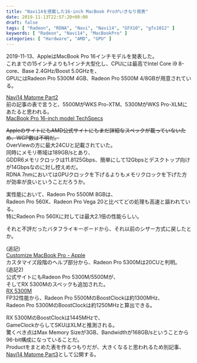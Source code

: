 ```yaml
---
title: "Navi14を搭載した16-inch MacBook Proがいきなり発表"
date: 2019-11-13T22:57:20+09:00
draft: false
tags: [ "Radeon", "RDNA", "Navi", "Navi14", "GFX10", "gfx1012" ]
keywords: [ "Radeon", "Navi14", "MacBookPro" ]
categories: [ "Hardware", "AMD", "GPU" ]
---
```


2019-11-13、AppleはMacBook Pro 16インチモデルを発表した。  
これまでの15インチよりも1インチ大型化し、CPUには最高でIntel Core i9 8-core、Base 2.4GHz/Boost 5.0GHzを、  
GPUにはRadeon Pro 5300M 4GB、Radeon Pro 5500M 4/8GBが用意されている。  

[Navi14 Matome Part2](/posts/2019/11/13/navi14-matome-part2)  
前の記事の表で言うと、5500MがWKS Pro-XTM、5300MがWKS Pro-XLMにあたると思われる。  
[MacBook Pro 16-inch model TechSpecs](https://www.apple.com/macbook-pro-16/specs/)  

 ~~AppleのサイトにもAMD公式サイトにもまだ詳細なスペックが載っていないため、WGP数は不明だ。~~  
OverViewの方に最大24CUと記載されていた。  
同時にメモリ帯域は189GB/sとあり、  
GDDR6メモリクロックは11.8125Gbps、簡単にして12Gbpsとデスクトップ向けが14Gbpsなのに対し控えめだ。  
RDNA 7nmにおいてはGPUクロックを下げるよりもメモリクロックを下げた方が効率が良いということだろうか。  

実性能において、Radeon Pro 5500M 8GBは、  
Radeon Pro 560X、Radeon Pro Vega 20と比べてどの処理も高速と謳われている。  
特にRadeon Pro 560Xに対しては最大2.1倍の性能らしい。  

それと不評だったバタフライキーボードから、それ以前のシザー方式に戻したとか。  

(追記)  
[Customize MacBook Pro - Apple](https://www.apple.com/shop/buy-mac/macbook-pro?product=MVVJ2LL/A&step=config)  
カスタマイズ段階のヘルプ部分から、Radeon Pro 5300Mは20CUと判明。  
(追記2)  
公式サイトにもRadeon Pro 5300M/5500Mが、  
そしてRX 5300Mのスペックも追加された。  
[RX 5300M](https://www.amd.com/en/product/8976)  
FP32性能から、Radeon Pro 5500MのBoostClockは約1300MHz、  
Radeon Pro 5300MのBoostClockは約1250MHzと算出できる。  

RX 5300MのBoostClockは1445MHzで、  
GameClockからしてSKUはXLMと推測される。  
驚くべき点はMax Memory Sizeが3GB、Bandwidthが168GB/sということから96-bit構成になっていることだ。    
Productをまとめた表を作るつもりだが、大きくなると思われるため別記事、[Navi14 Matome Part3](/posts/2019/11/14/navi14-matome-part3)として公開する。  